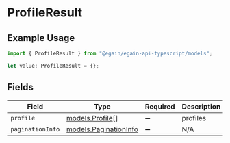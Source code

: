 # ProfileResult

## Example Usage

```typescript
import { ProfileResult } from "@egain/egain-api-typescript/models";

let value: ProfileResult = {};
```

## Fields

| Field                                                | Type                                                 | Required                                             | Description                                          |
| ---------------------------------------------------- | ---------------------------------------------------- | ---------------------------------------------------- | ---------------------------------------------------- |
| `profile`                                            | [models.Profile](../models/profile.md)[]             | :heavy_minus_sign:                                   | profiles                                             |
| `paginationInfo`                                     | [models.PaginationInfo](../models/paginationinfo.md) | :heavy_minus_sign:                                   | N/A                                                  |